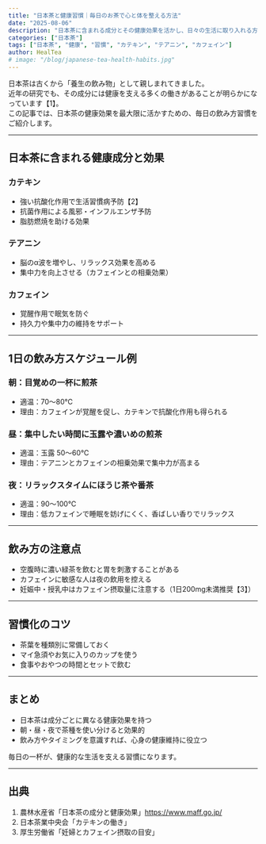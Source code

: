```yaml
---
title: "日本茶と健康習慣｜毎日のお茶で心と体を整える方法"
date: "2025-08-06"
description: "日本茶に含まれる成分とその健康効果を活かし、日々の生活に取り入れる方法を解説。カテキン、テアニン、カフェインの働きや、朝・昼・夜のおすすめの飲み方を紹介します。"
categories: ["日本茶"]
tags: ["日本茶", "健康", "習慣", "カテキン", "テアニン", "カフェイン"]
author: HealTea
# image: "/blog/japanese-tea-health-habits.jpg"
---
```


日本茶は古くから「養生の飲み物」として親しまれてきました。  
近年の研究でも、その成分には健康を支える多くの働きがあることが明らかになっています【1】。  
この記事では、日本茶の健康効果を最大限に活かすための、毎日の飲み方習慣をご紹介します。

---

## 日本茶に含まれる健康成分と効果

### カテキン
- 強い抗酸化作用で生活習慣病予防【2】
- 抗菌作用による風邪・インフルエンザ予防
- 脂肪燃焼を助ける効果

### テアニン
- 脳のα波を増やし、リラックス効果を高める
- 集中力を向上させる（カフェインとの相乗効果）

### カフェイン
- 覚醒作用で眠気を防ぐ
- 持久力や集中力の維持をサポート

---

## 1日の飲み方スケジュール例

### 朝：目覚めの一杯に煎茶
- 適温：70〜80℃
- 理由：カフェインが覚醒を促し、カテキンで抗酸化作用も得られる

### 昼：集中したい時間に玉露や濃いめの煎茶
- 適温：玉露 50〜60℃
- 理由：テアニンとカフェインの相乗効果で集中力が高まる

### 夜：リラックスタイムにほうじ茶や番茶
- 適温：90〜100℃
- 理由：低カフェインで睡眠を妨げにくく、香ばしい香りでリラックス

---

## 飲み方の注意点

- 空腹時に濃い緑茶を飲むと胃を刺激することがある
- カフェインに敏感な人は夜の飲用を控える
- 妊娠中・授乳中はカフェイン摂取量に注意する（1日200mg未満推奨【3】）

---

## 習慣化のコツ

- 茶葉を種類別に常備しておく
- マイ急須やお気に入りのカップを使う
- 食事やおやつの時間とセットで飲む

---

## まとめ

- 日本茶は成分ごとに異なる健康効果を持つ
- 朝・昼・夜で茶種を使い分けると効果的
- 飲み方やタイミングを意識すれば、心身の健康維持に役立つ

毎日の一杯が、健康的な生活を支える習慣になります。

---

## 出典
1. 農林水産省「日本茶の成分と健康効果」https://www.maff.go.jp/  
2. 日本茶業中央会「カテキンの働き」  
3. 厚生労働省「妊婦とカフェイン摂取の目安」
